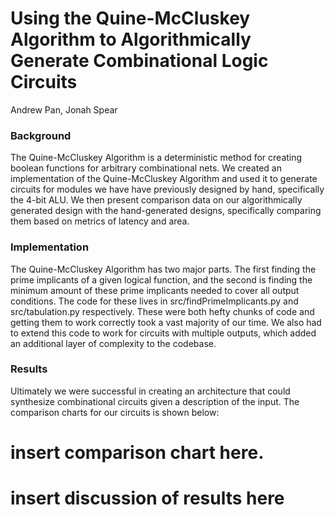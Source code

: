 # Using the Quine-McCluskey Algorithm to Algorithmically Generate Combinational Logic Circuits
Andrew Pan, Jonah Spear

### Background
The Quine-McCluskey Algorithm is a deterministic method for creating boolean functions for arbitrary combinational nets. We created an implementation of the Quine-McCluskey Algorithm and used it to generate circuits for modules we have have previously designed by hand, specifically the 4-bit ALU. We then present comparison data on our algorithmically generated design with the hand-generated designs, specifically comparing them based on metrics of latency and area. 

### Implementation
The Quine-McCluskey Algorithm has two major parts. The first finding the prime implicants of a given logical function, and the second is finding the minimum amount of these prime implicants needed to cover all output conditions. The code for these lives in src/findPrimeImplicants.py and src/tabulation.py respectively. These were both hefty chunks of code and getting them to work correctly took a vast majority of our time. We also had to extend this code to work for circuits with multiple outputs, which added an additional layer of complexity to the codebase.

### Results
Ultimately we were successful in creating an architecture that could synthesize combinational circuits given a description of the input. The comparison charts for our circuits is shown below:

# insert comparison chart here.

# insert discussion of results here
